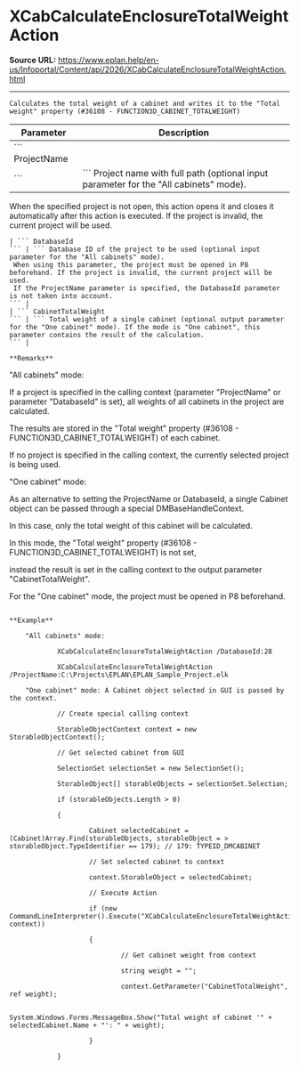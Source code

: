 # XCabCalculateEnclosureTotalWeightAction

**Source URL:** https://www.eplan.help/en-us/Infoportal/Content/api/2026/XCabCalculateEnclosureTotalWeightAction.html

---

```
Calculates the total weight of a cabinet and writes it to the "Total weight" property (#36108 - FUNCTION3D_CABINET_TOTALWEIGHT)

```

| Parameter | Description |
| --- | --- |
| ``` ProjectName
 ``` | ``` Project name with full path (optional input parameter for the "All cabinets" mode).
  When the specified project is not open, this action opens it and closes it automatically after this action is executed.
  If the project is invalid, the current project will be used.
 ``` |
| ``` DatabaseId
 ``` | ``` Database ID of the project to be used (optional input parameter for the "All cabinets" mode).
  When using this parameter, the project must be opened in P8 beforehand. If the project is invalid, the current project will be used.
  If the ProjectName parameter is specified, the DatabaseId parameter is not taken into account.
 ``` |
| ``` CabinetTotalWeight
 ``` | ``` Total weight of a single cabinet (optional output parameter for the "One cabinet" mode). If the mode is "One cabinet", this parameter contains the result of the calculation.
 ``` |

**Remarks**

```
 "All cabinets" mode:

 If a project is specified in the calling context (parameter "ProjectName" or parameter "DatabaseId" is set), all weights of all cabinets in the project are calculated.

 The results are stored in the "Total weight" property (#36108 - FUNCTION3D_CABINET_TOTALWEIGHT) of each cabinet.

 If no project is specified in the calling context, the currently selected project is being used.

 "One cabinet" mode:

 As an alternative to setting the ProjectName or DatabaseId, a single Cabinet object can be passed through a special DMBaseHandleContext.

 In this case, only the total weight of this cabinet will be calculated.

 In this mode, the "Total weight" property (#36108 - FUNCTION3D_CABINET_TOTALWEIGHT) is not set,

 instead the result is set in the calling context to the output parameter "CabinetTotalWeight".

 For the "One cabinet" mode, the project must be opened in P8 beforehand.

```

**Example**

```
        "All cabinets" mode:

                XCabCalculateEnclosureTotalWeightAction /DatabaseId:28

                XCabCalculateEnclosureTotalWeightAction /ProjectName:C:\Projects\EPLAN\EPLAN_Sample_Project.elk

        "One cabinet" mode: A Cabinet object selected in GUI is passed by the context.

                // Create special calling context

                StorableObjectContext context = new StorableObjectContext();

                // Get selected cabinet from GUI

                SelectionSet selectionSet = new SelectionSet();

                StorableObject[] storableObjects = selectionSet.Selection;

                if (storableObjects.Length > 0)

                {

                        Cabinet selectedCabinet = (Cabinet)Array.Find(storableObjects, storableObject = > storableObject.TypeIdentifier == 179); // 179: TYPEID_DMCABINET

                        // Set selected cabinet to context

                        context.StorableObject = selectedCabinet;

                        // Execute Action

                        if (new CommandLineInterpreter().Execute("XCabCalculateEnclosureTotalWeightAction", context))

                        {

                                // Get cabinet weight from context

                                string weight = "";

                                context.GetParameter("CabinetTotalWeight", ref weight);

                                System.Windows.Forms.MessageBox.Show("Total weight of cabinet '" + selectedCabinet.Name + "': " + weight);

                        }

                }

```